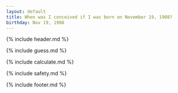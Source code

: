 ```yaml
---
layout: default
title: When was I conceived if I was born on November 19, 1908?
birthday: Nov 19, 1908
---
```


{% include header.md %}

{% include guess.md %}

{% include calculate.md %}

{% include safety.md %}

{% include footer.md %}



